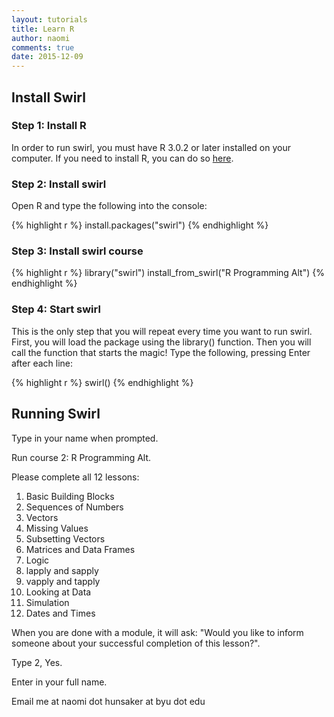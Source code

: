 ```yaml
---
layout: tutorials
title: Learn R
author: naomi
comments: true
date: 2015-12-09
---
```

       
## Install Swirl

### Step 1: Install R

In order to run swirl, you must have R 3.0.2 or later installed on your computer. If you need to install R, you can do so [here](https://cran.rstudio.com/).

### Step 2: Install swirl

Open R and type the following into the console:

{% highlight r %}
install.packages("swirl")
{% endhighlight %}

### Step 3: Install swirl course

{% highlight r %}
library("swirl")
install_from_swirl("R Programming Alt")
{% endhighlight %}

### Step 4: Start swirl

This is the only step that you will repeat every time you want to run swirl. First, you will load the package using the library() function. Then you will call the function that starts the magic! Type the following, pressing Enter after each line:

{% highlight r %}
swirl()
{% endhighlight %}

## Running Swirl

Type in your name when prompted.

Run course 2: R Programming Alt.

Please complete all 12 lessons:

1. Basic Building Blocks
2. Sequences of Numbers
3. Vectors
4. Missing Values
5. Subsetting Vectors      
6. Matrices and Data Frames
7. Logic
8. lapply and sapply
9. vapply and tapply
10. Looking at Data         
11. Simulation
12. Dates and Times 

When you are done with a module, it will ask: "Would you like to inform someone about your successful completion of this lesson?". 

Type 2, Yes.

Enter in your full name.

Email me at naomi dot hunsaker at byu dot edu